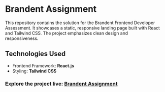 # Brandent Assignment
This repository contains the solution for the Brandent Frontend Developer Assessment. It showcases a static, responsive landing page built with React and Tailwind CSS. The project emphasizes clean design and responsiveness.

## Technologies Used
- Frontend Framework: **React.js**
- Styling: **Tailwind CSS**

### Explore the project live: [Brandent Assignment](https://brandent-assessment-shaleen.vercel.app/)
